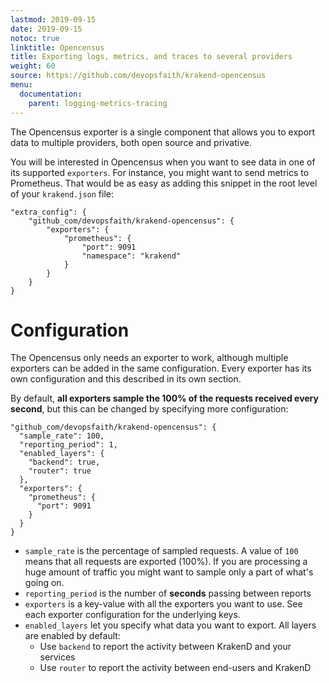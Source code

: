 ```yaml
---
lastmod: 2019-09-15
date: 2019-09-15
notoc: true
linktitle: Opencensus
title: Exporting logs, metrics, and traces to several providers
weight: 60
source: https://github.com/devopsfaith/krakend-opencensus
menu:
  documentation:
    parent: logging-metrics-tracing
---
```

The Opencensus exporter is a single component that allows you to export data to multiple providers, both open source and privative.

You will be interested in Opencensus when you want to see data in one of its supported `exporters`. For instance, you might want to send metrics to Prometheus. That would be as easy as adding this snippet in the root level of your `krakend.json` file:

	"extra_config": {
		"github_com/devopsfaith/krakend-opencensus": {
			"exporters": {
				"prometheus": {
					"port": 9091
					"namespace": "krakend"
				}
			}
		}
	}

# Configuration
The Opencensus only needs an exporter to work, although multiple exporters can be added in the same configuration. Every exporter has its own configuration and this described in its own section.

By default, **all exporters sample the 100% of the requests received every second**, but this can be changed by specifying more configuration:


    "github_com/devopsfaith/krakend-opencensus": {
      "sample_rate": 100,
      "reporting_period": 1,
	  "enabled_layers": {
		"backend": true,
		"router": true
      },
      "exporters": {
        "prometheus": {
          "port": 9091
        }
	  }
	}

- `sample_rate` is the percentage of sampled requests. A value of `100` means that all requests are exported (100%). If you are processing a huge amount of traffic you might want to sample only a part of what's going on.
- `reporting_period` is the number of **seconds** passing between reports
- `exporters` is a key-value with all the exporters you want to use. See each exporter configuration for the underlying keys.
- `enabled_layers` let you specify what data you want to export. All layers are enabled by default:
	- Use `backend` to report the activity between KrakenD and your services
	- Use `router` to report the activity between end-users and KrakenD
